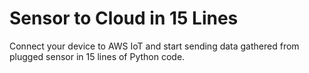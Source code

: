 Sensor to Cloud in 15 Lines
===========================

Connect your device to AWS IoT and start sending data gathered from plugged sensor in 15 lines of Python code.
